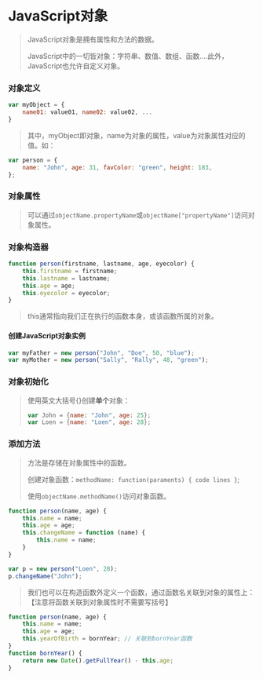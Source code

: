 # JavaScript对象

> JavaScript对象是拥有属性和方法的数据。
>
> JavaScript中的一切皆对象：字符串、数值、数组、函数....此外，JavaScript也允许自定义对象。

### 对象定义

```JavaScript
var myObject = {
    name01: value01, name02: value02, ...
}
```

> 其中，myObject即对象，name为对象的属性，value为对象属性对应的值。如：

```JavaScript
var person = {
    name: "John", age: 31, favColor: "green", height: 183, 
}; 
```

### 对象属性

> 可以通过`objectName.propertyName`或`objectName["propertyName"]`访问对象属性。

### 对象构造器

```JavaScript
function person(firstname, lastname, age, eyecolor) {
    this.firstname = firstname; 
    this.lastname = lastname; 
    this.age = age; 
    this.eyecolor = eyecolor; 
}
```

> this通常指向我们正在执行的函数本身，或该函数所属的对象。

#### 创建JavaScript对象实例

```JavaScript
var myFather = new person("John", "Doe", 50, "blue"); 
var myMother = new person("Sally", "Rally", 48, "green"); 
```

### 对象初始化

> 使用英文大括号{}创建**单个**对象：
>
> ```JavaScript
> var John = {name: "John", age: 25}; 
> var Loen = {name: "Loen", age: 28};  
> ```

### 添加方法

> 方法是存储在对象属性中的函数。
>
> 创建对象函数：`methodName: function(paraments) { code lines }`; 
>
> 使用`objectName.methodName()`访问对象函数。

```JavaScript
function person(name, age) {
    this.name = name; 
    this.age = age; 
    this.changeName = function (name) {
        this.name = name; 
    }
}

var p = new person("Loen", 28); 
p.changeName("John"); 
```

> 我们也可以在构造函数外定义一个函数，通过函数名关联到对象的属性上：【注意将函数关联到对象属性时不需要写括号】

```JavaScript
function person(name, age) {
    this.name = name; 
    this.age = age; 
    this.yearOfBirth = bornYear; // 关联到bornYear函数
}
function bornYear() {
    return new Date().getFullYear() - this.age; 
}
```

